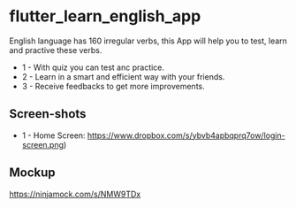 # flutter_learn_english_app
English language has 160 irregular verbs, this App will help you to test, learn and practive these verbs.

- 1 - With quiz you can test anc practice.
- 2 - Learn in a smart and efficient way with your friends.
- 3 - Receive feedbacks to get more improvements.

## Screen-shots

- 1 - Home Screen: https://www.dropbox.com/s/ybvb4apbqprq7ow/login-screen.png)

## Mockup

https://ninjamock.com/s/NMW9TDx
